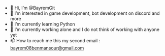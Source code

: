 - 👋 Hi, I’m @BayremGit
- 👀 I’m interested in game development, bot development on discord and more
- 🌱 I’m currently learning Python
- 💞️ I’m currently working alone and I do not think of working with anyone yet
- 📫 How to reach me this my second email : bayrem08benmansour@gmail.com

<!---
BayremGit/BayremGit is a ✨ special ✨ repository because its `README.md` (this file) appears on your GitHub profile.
You can click the Preview link to take a look at your changes.
--->
